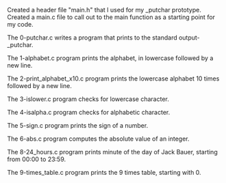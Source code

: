 Created a header file "main.h" that I used for my _putchar prototype.
Created a main.c file to call out to the main function as a starting point for my code.

The 0-putchar.c writes a program that prints to the standard output- _putchar.

The 1-alphabet.c program prints the alphabet, in lowercase followed by a new line.

The 2-print_alphabet_x10.c program prints the lowercase alphabet 10 times followed by a new line.

The 3-islower.c program checks for lowercase character.

The 4-isalpha.c program checks for alphabetic character.

The 5-sign.c program prints the sign of a number.

The 6-abs.c program computes the absolute value of an integer.

The 8-24_hours.c program prints  minute of the day of Jack Bauer, starting from 00:00 to 23:59.

The 9-times_table.c program  prints the 9 times table, starting with 0.